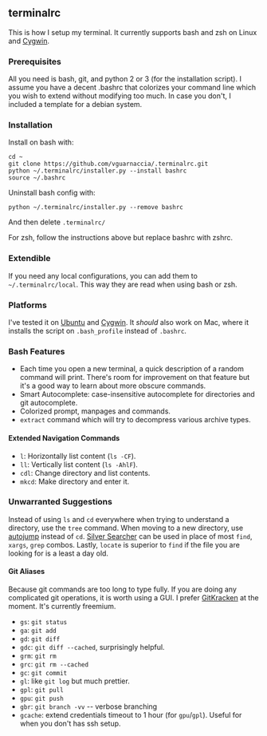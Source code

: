 ## terminalrc

This is how I setup my terminal. It currently supports bash and zsh on Linux and [Cygwin](https://www.cygwin.com/ "Cygwin").

### Prerequisites

All you need is bash, git, and python 2 or 3 (for the installation script). I assume you have a decent .bashrc that colorizes your command line which you wish to extend without modifying too much. In case you don't, I included a template for a debian system.

### Installation

Install on bash with:

    cd ~
    git clone https://github.com/vguarnaccia/.terminalrc.git
    python ~/.terminalrc/installer.py --install bashrc
    source ~/.bashrc

Uninstall bash config with:

    python ~/.terminalrc/installer.py --remove bashrc

And then delete `.terminalrc/`

For zsh, follow the instructions above but replace bashrc with zshrc.

### Extendible

If you need any local configurations, you can add them to `~/.terminalrc/local`. This way they are read when using bash or zsh.

### Platforms

I've tested it on [Ubuntu](http://releases.ubuntu.com/16.04/ "Ubuntu") and [Cygwin](https://www.cygwin.com/ "Cygwin"). It *should* also work on Mac, where it installs the script on `.bash_profile` instead of `.bashrc`.

### Bash Features

* Each time you open a new terminal, a quick description of a random command will print. There's room for improvement on that feature but it's a good way to learn about more obscure commands.
* Smart Autocomplete: case-insensitive autocomplete for directories and git autocomplete.
* Colorized prompt, manpages and commands.
* `extract` command which will try to decompress various archive types.

#### Extended Navigation Commands

* `l`: Horizontally list content (`ls -CF`).
* `ll`: Vertically list content (`ls -AhlF`).
* `cdl`: Change directory and list contents.
* `mkcd`: Make directory and enter it.

### Unwarranted Suggestions

Instead of using `ls` and `cd` everywhere when trying to understand a directory, use the `tree` command. When moving to a new directory, use [autojump](https://github.com/wting/autojump "autojump") instead of `cd`. [Silver Searcher](https://github.com/ggreer/the_silver_searcher "Silver Searcher") can be used in place of most `find`, `xargs`, `grep` combos. Lastly, `locate` is superior to `find` if the file you are looking for is a least a day old.

#### Git Aliases

Because git commands are too long to type fully. If you are doing any complicated git operations, it is worth using a GUI. I prefer [GitKracken](https://www.gitkraken.com/) at the moment. It's currently freemium.

* `gs`: `git status`
* `ga`: `git add`
* `gd`: `git diff`
* `gdc`: `git diff --cached`, surprisingly helpful.
* `grm`: `git rm`
* `grc`: `git rm --cached`
* `gc`: `git commit`
* `gl`: like `git log` but much prettier.
* `gpl`: `git pull`
* `gpu`: `git push`
* `gbr`: `git branch -vv` -- verbose branching
* `gcache`: extend credentials timeout to 1 hour (for `gpu`/`gpl`). Useful for when you don't has ssh setup.
